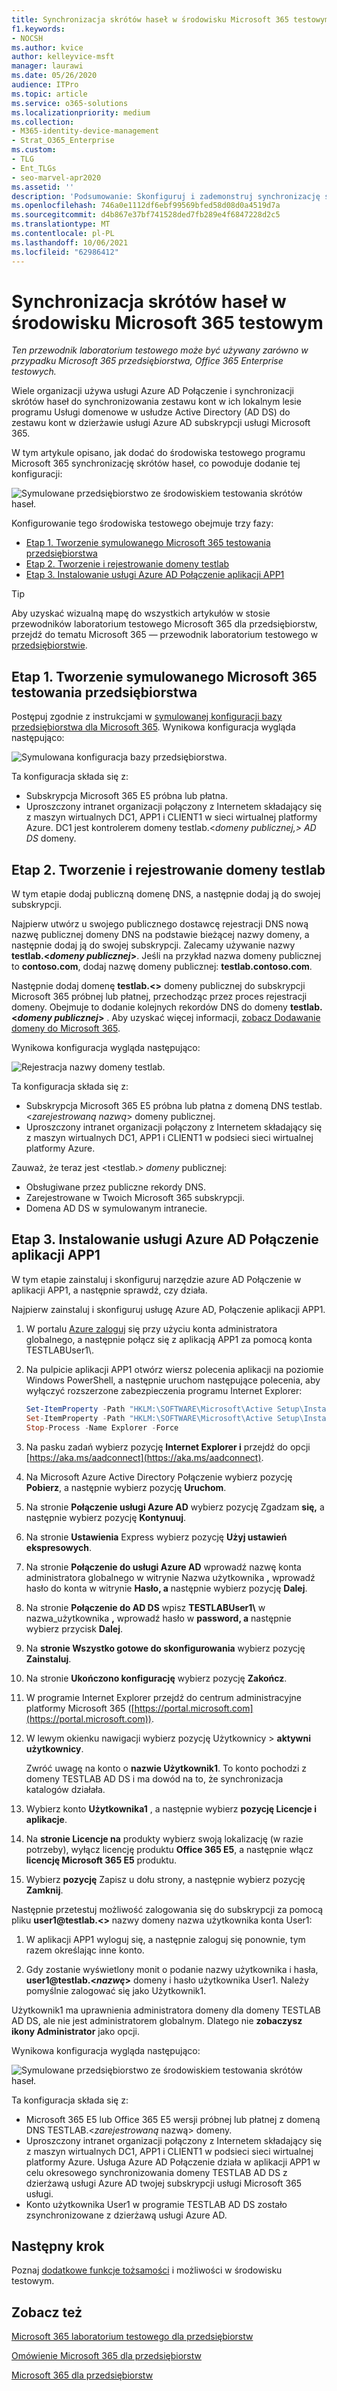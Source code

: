 ```yaml
---
title: Synchronizacja skrótów haseł w środowisku Microsoft 365 testowym
f1.keywords:
- NOCSH
ms.author: kvice
author: kelleyvice-msft
manager: laurawi
ms.date: 05/26/2020
audience: ITPro
ms.topic: article
ms.service: o365-solutions
ms.localizationpriority: medium
ms.collection:
- M365-identity-device-management
- Strat_O365_Enterprise
ms.custom:
- TLG
- Ent_TLGs
- seo-marvel-apr2020
ms.assetid: ''
description: 'Podsumowanie: Skonfiguruj i zademonstruj synchronizację skrótów haseł oraz logowanie w twoim Microsoft 365 testowym.'
ms.openlocfilehash: 746a0e1112df6ebf99569bfed58d08d0a4519d7a
ms.sourcegitcommit: d4b867e37bf741528ded7fb289e4f6847228d2c5
ms.translationtype: MT
ms.contentlocale: pl-PL
ms.lasthandoff: 10/06/2021
ms.locfileid: "62986412"
---
```

# <a name="password-hash-synchronization-for-your-microsoft-365-test-environment"></a>Synchronizacja skrótów haseł w środowisku Microsoft 365 testowym

*Ten przewodnik laboratorium testowego może być używany zarówno w przypadku Microsoft 365 przedsiębiorstwa, Office 365 Enterprise testowych.*

Wiele organizacji używa usługi Azure AD Połączenie i synchronizacji skrótów haseł do synchronizowania zestawu kont w ich lokalnym lesie programu Usługi domenowe w usłudze Active Directory (AD DS) do zestawu kont w dzierżawie usługi Azure AD subskrypcji usługi Microsoft 365. 

W tym artykule opisano, jak dodać do środowiska testowego programu Microsoft 365 synchronizację skrótów haseł, co powoduje dodanie tej konfiguracji:
  
![Symulowane przedsiębiorstwo ze środowiskiem testowania skrótów haseł.](../media/password-hash-sync-m365-ent-test-environment/Phase3.png)
  
Konfigurowanie tego środowiska testowego obejmuje trzy fazy:
- [Etap 1. Tworzenie symulowanego Microsoft 365 testowania przedsiębiorstwa](#phase-1-create-the-microsoft-365-simulated-enterprise-test-environment)
- [Etap 2. Tworzenie i rejestrowanie domeny testlab](#phase-2-create-and-register-the-testlab-domain)
- [Etap 3. Instalowanie usługi Azure AD Połączenie aplikacji APP1](#phase-3-install-azure-ad-connect-on-app1)
    
> [!TIP]
> Aby uzyskać wizualną mapę do wszystkich artykułów w stosie przewodników laboratorium testowego Microsoft 365 dla przedsiębiorstw, przejdź do tematu Microsoft 365 — przewodnik laboratorium testowego w [przedsiębiorstwie](../downloads/Microsoft365EnterpriseTLGStack.pdf).
  
## <a name="phase-1-create-the-microsoft-365-simulated-enterprise-test-environment"></a>Etap 1. Tworzenie symulowanego Microsoft 365 testowania przedsiębiorstwa

Postępuj zgodnie z instrukcjami w [symulowanej konfiguracji bazy przedsiębiorstwa dla Microsoft 365](simulated-ent-base-configuration-microsoft-365-enterprise.md). Wynikowa konfiguracja wygląda następująco:
  
![Symulowana konfiguracja bazy przedsiębiorstwa.](../media/password-hash-sync-m365-ent-test-environment/Phase1.png)
  
Ta konfiguracja składa się z:
  
- Subskrypcja Microsoft 365 E5 próbna lub płatna.
- Uproszczony intranet organizacji połączony z Internetem składający się z maszyn wirtualnych DC1, APP1 i CLIENT1 w sieci wirtualnej platformy Azure. DC1 jest kontrolerem domeny testlab.<*domeny publicznej,> AD DS* domeny.

## <a name="phase-2-create-and-register-the-testlab-domain"></a>Etap 2. Tworzenie i rejestrowanie domeny testlab

W tym etapie dodaj publiczną domenę DNS, a następnie dodaj ją do swojej subskrypcji.

Najpierw utwórz u swojego publicznego dostawcę rejestracji DNS nową nazwę publicznej domeny DNS na podstawie bieżącej nazwy domeny, a następnie dodaj ją do swojej subskrypcji. Zalecamy używanie nazwy **testlab.<*domeny publicznej*>**. Jeśli na przykład nazwa domeny publicznej to **<span>contoso.com</span>**, dodaj nazwę domeny publicznej: **<span>testlab.contoso.com</span>**.
  
Następnie dodaj domenę **testlab.<>** domeny publicznej do subskrypcji Microsoft 365 próbnej lub płatnej, przechodząc przez proces rejestracji domeny. Obejmuje to dodanie kolejnych rekordów DNS do domeny **testlab.<*domeny publicznej*>** . Aby uzyskać więcej informacji, [zobacz Dodawanie domeny do Microsoft 365](../admin/setup/add-domain.md).

Wynikowa konfiguracja wygląda następująco:
  
![Rejestracja nazwy domeny testlab.](../media/password-hash-sync-m365-ent-test-environment/Phase2.png)
  
Ta konfiguracja składa się z:

- Subskrypcja Microsoft 365 E5 próbna lub płatna z domeną DNS testlab.<*zarejestrowaną nazwą*> domeny publicznej.
- Uproszczony intranet organizacji połączony z Internetem składający się z maszyn wirtualnych DC1, APP1 i CLIENT1 w podsieci sieci wirtualnej platformy Azure.

Zauważ, że teraz jest <testlab.> *domeny* publicznej:

- Obsługiwane przez publiczne rekordy DNS.
- Zarejestrowane w Twoich Microsoft 365 subskrypcji.
- Domena AD DS w symulowanym intranecie.
     
## <a name="phase-3-install-azure-ad-connect-on-app1"></a>Etap 3. Instalowanie usługi Azure AD Połączenie aplikacji APP1

W tym etapie zainstaluj i skonfiguruj narzędzie azure AD Połączenie w aplikacji APP1, a następnie sprawdź, czy działa.
  
Najpierw zainstaluj i skonfiguruj usługę Azure AD, Połączenie aplikacji APP1.

1. W portalu [Azure zaloguj](https://portal.azure.com) się przy użyciu konta administratora globalnego, a następnie połącz się z aplikacją APP1 za pomocą konta TESTLABUser1\\.
    
2. Na pulpicie aplikacji APP1 otwórz wiersz polecenia aplikacji na poziomie Windows PowerShell, a następnie uruchom następujące polecenia, aby wyłączyć rozszerzone zabezpieczenia programu Internet Explorer:
    
   ```powershell
   Set-ItemProperty -Path "HKLM:\SOFTWARE\Microsoft\Active Setup\Installed Components\{A509B1A7-37EF-4b3f-8CFC-4F3A74704073}" -Name "IsInstalled" -Value 0
   Set-ItemProperty -Path "HKLM:\SOFTWARE\Microsoft\Active Setup\Installed Components\{A509B1A8-37EF-4b3f-8CFC-4F3A74704073}" -Name "IsInstalled" -Value 0
   Stop-Process -Name Explorer -Force
   ```

3. Na pasku zadań wybierz pozycję **Internet Explorer i** przejdź do opcji [https://aka.ms/aadconnect](https://aka.ms/aadconnect).
    
4. Na Microsoft Azure Active Directory Połączenie wybierz pozycję **Pobierz**, a następnie wybierz pozycję **Uruchom**.
    
5. Na stronie **Połączenie usługi Azure AD** wybierz pozycję Zgadzam **się,** a następnie wybierz pozycję **Kontynuuj**.
    
6. Na stronie **Ustawienia** Express wybierz pozycję **Użyj ustawień ekspresowych**.
    
7. Na stronie **Połączenie do usługi Azure AD** wprowadź nazwę konta administratora globalnego w witrynie Nazwa użytkownika **,** wprowadź hasło do konta w witrynie **Hasło, a** następnie wybierz pozycję **Dalej**.
    
8. Na stronie **Połączenie do AD DS** wpisz **TESTLABUser1\\** w nazwa_użytkownika **,** wprowadź hasło w **password, a** następnie wybierz przycisk **Dalej**.
    
9. Na **stronie Wszystko gotowe do skonfigurowania** wybierz pozycję **Zainstaluj**.
    
10. Na stronie **Ukończono konfigurację** wybierz pozycję **Zakończ**.
    
11. W programie Internet Explorer przejdź do centrum administracyjne platformy Microsoft 365 ([https://portal.microsoft.com](https://portal.microsoft.com)).
    
12. W lewym okienku nawigacji wybierz pozycję Użytkownicy > **aktywni użytkownicy**.
    
    Zwróć uwagę na konto o **nazwie Użytkownik1**. To konto pochodzi z domeny TESTLAB AD DS i ma dowód na to, że synchronizacja katalogów działała.
    
13. Wybierz konto **Użytkownika1** , a następnie wybierz **pozycję Licencje i aplikacje**.
    
14. Na **stronie Licencje na** produkty wybierz swoją lokalizację (w razie potrzeby), wyłącz licencję produktu **Office 365 E5**, a następnie włącz **licencję Microsoft 365 E5** produktu. 

15. Wybierz **pozycję** Zapisz u dołu strony, a następnie wybierz pozycję **Zamknij**.
    
Następnie przetestuj możliwość zalogowania się do subskrypcji za pomocą pliku **user1@testlab.<>** nazwy domeny nazwa użytkownika konta User1:

1. W aplikacji APP1 wyloguj się, a następnie zaloguj się ponownie, tym razem określając inne konto.

2. Gdy zostanie wyświetlony monit o podanie nazwy użytkownika i hasła, **user1@testlab.<*nazwę*>** domeny i hasło użytkownika User1. Należy pomyślnie zalogować się jako Użytkownik1.
 
Użytkownik1 ma uprawnienia administratora domeny dla domeny TESTLAB AD DS, ale nie jest administratorem globalnym. Dlatego nie **zobaczysz ikony Administrator** jako opcji. 

Wynikowa konfiguracja wygląda następująco:

![Symulowane przedsiębiorstwo ze środowiskiem testowania skrótów haseł.](../media/password-hash-sync-m365-ent-test-environment/Phase3.png)

Ta konfiguracja składa się z: 
  
- Microsoft 365 E5 lub Office 365 E5 wersji próbnej lub płatnej z domeną DNS TESTLAB.<*zarejestrowaną* nazwą> domeny.
- Uproszczony intranet organizacji połączony z Internetem składający się z maszyn wirtualnych DC1, APP1 i CLIENT1 w podsieci sieci wirtualnej platformy Azure. Usługa Azure AD Połączenie działa w aplikacji APP1 w celu okresowego synchronizowania domeny TESTLAB AD DS z dzierżawą usługi Azure AD twojej subskrypcji usługi Microsoft 365 usługi.
- Konto użytkownika User1 w programie TESTLAB AD DS zostało zsynchronizowane z dzierżawą usługi Azure AD.

## <a name="next-step"></a>Następny krok

Poznaj [dodatkowe funkcje tożsamości](m365-enterprise-test-lab-guides.md#identity) i możliwości w środowisku testowym.

## <a name="see-also"></a>Zobacz też

[Microsoft 365 laboratorium testowego dla przedsiębiorstw](m365-enterprise-test-lab-guides.md)

[Omówienie Microsoft 365 dla przedsiębiorstw](microsoft-365-overview.md)

[Microsoft 365 dla przedsiębiorstw](/microsoft-365-enterprise/)